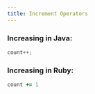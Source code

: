 ```yaml
---
title: Increment Operators
---
```


### Increasing in Java:

```java
count++;
```

### Increasing in Ruby:
```rb
count += 1
```
